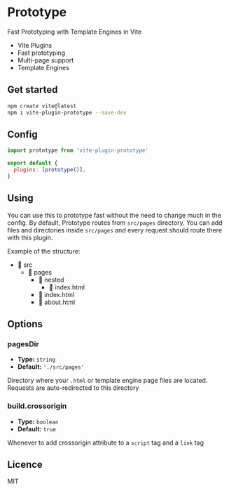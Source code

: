 # Prototype

Fast Prototyping with Template Engines in Vite

- Vite Plugins
- Fast prototyping
- Multi-page support
- Template Engines

## Get started

```sh
npm create vite@latest
npm i vite-plugin-prototype --save-dev
```

## Config

```js
import prototype from 'vite-plugin-prototype'

export default {
  plugins: [prototype()],
}
```

## Using

You can use this to prototype fast without the need to change much in the config.
By default, Prototype routes from `src/pages` directory.
You can add files and directories inside `src/pages` and every request should route there with this plugin.

Example of the structure:

- 📁 src
  - 📁 pages
    - 📁 nested
      - 📄 index.html
    - 📄 index.html
    - 📄 about.html

## Options

### pagesDir

- **Type:** `string`
- **Default:** `'./src/pages'`

Directory where your `.html` or template engine page files are located. Requests are auto-redirected to this directory

### build.crossorigin

- **Type:** `boolean`
- **Default:** `true`

Whenever to add crossorigin attribute to a `script` tag and a `link` tag

## Licence

MIT
